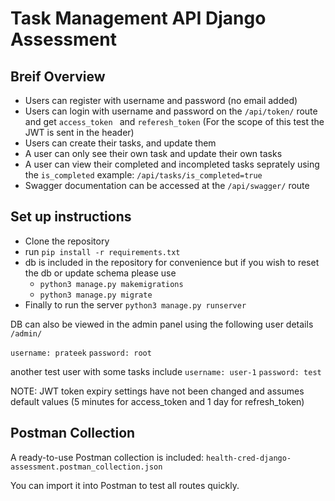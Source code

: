 # Task Management API Django Assessment

## Breif Overview

- Users can register with username and password (no email added)
- Users can login with username and password on the ``/api/token/`` route and get ``access_token `` and ``referesh_token`` (For the scope of this test the JWT is sent in the header)
- Users can create their tasks, and update them
- A user can only see their own task and update their own tasks
- A user can view their completed and incompleted tasks seprately using the `` is_completed `` example: ``/api/tasks/is_completed=true``
- Swagger documentation can be accessed at the ``/api/swagger/`` route

## Set up instructions

- Clone the repository 
- run `` pip install -r requirements.txt ``
- db is included in the repository for convenience but if you wish to reset the db or update schema please use 
    - `` python3 manage.py makemigrations ``
    - `` python3 manage.py migrate ``
- Finally to run the server `` python3 manage.py runserver ``


DB can also be viewed in the admin panel using the following user details ``/admin/``
  
  ``username: prateek``
  ``password: root``

another test user with some tasks include 
 `` username: user-1 ``
 `` password: test ``

 NOTE: JWT token expiry settings have not been changed and assumes default values (5 minutes for access_token and 1 day for refresh_token)

## Postman Collection

A ready-to-use Postman collection is included: `health-cred-django-assessment.postman_collection.json`

You can import it into Postman to test all routes quickly.
